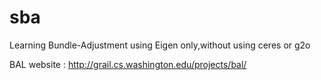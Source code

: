 # sba
Learning Bundle-Adjustment using Eigen only,without using ceres or g2o

BAL website : http://grail.cs.washington.edu/projects/bal/
